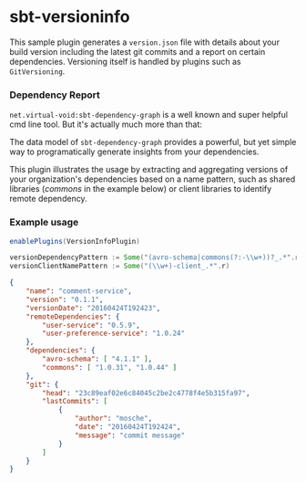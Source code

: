 # sbt-versioninfo

This sample plugin generates a `version.json` file with details about your build version including the latest git commits
and a report on certain dependencies.
Versioning itself is handled by plugins such as `GitVersioning`.

### Dependency Report

`net.virtual-void:sbt-dependency-graph` is a well known and super helpful cmd line tool. But it's actually much more than that:

The data model of `sbt-dependency-graph` provides a powerful, but yet simple way to programatically generate insights from your dependencies.

This plugin illustrates the usage by extracting and aggregating versions of your organization's dependencies based on a name pattern,
such as shared libraries (*commons* in the example below) or client libraries to identify remote dependency.

### Example usage

```scala
enablePlugins(VersionInfoPlugin)

versionDependencyPattern := Some("(avro-schema|commons(?:-\\w+))?_.*".r)
versionClientNamePattern := Some("(\\w+)-client_.*".r)
```

```json
{
    "name": "comment-service",
    "version": "0.1.1",
    "versionDate": "20160424T192423",
    "remoteDependencies": {
        "user-service": "0.5.9",
        "user-preference-service": "1.0.24"
    },
    "dependencies": {
        "avro-schema": [ "4.1.1" ],
        "commons": [ "1.0.31", "1.0.44" ]
    },
    "git": {
        "head": "23c89eaf02e6c84045c2be2c4778f4e5b315fa97",
        "lastCommits": [
            {
                "author": "mosche",
                "date": "20160424T192424",
                "message": "commit message"
            }
        ]
    }
}
```